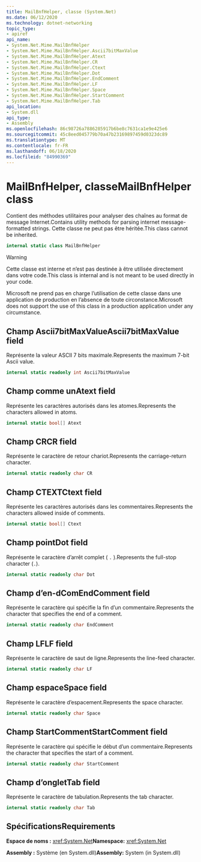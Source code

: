 ```yaml
---
title: MailBnfHelper, classe (System.Net)
ms.date: 06/12/2020
ms.technology: dotnet-networking
topic_type:
- apiref
api_name:
- System.Net.Mime.MailBnfHelper
- System.Net.Mime.MailBnfHelper.Ascii7bitMaxValue
- System.Net.Mime.MailBnfHelper.Atext
- System.Net.Mime.MailBnfHelper.CR
- System.Net.Mime.MailBnfHelper.Ctext
- System.Net.Mime.MailBnfHelper.Dot
- System.Net.Mime.MailBnfHelper.EndComment
- System.Net.Mime.MailBnfHelper.LF
- System.Net.Mime.MailBnfHelper.Space
- System.Net.Mime.MailBnfHelper.StartComment
- System.Net.Mime.MailBnfHelper.Tab
api_location:
- System.dll
api_type:
- Assembly
ms.openlocfilehash: 86c98726a7886285917b6be8c7631ca1e9e425e6
ms.sourcegitcommit: 45c8eed045779b70a47b23169897459d0323dc89
ms.translationtype: MT
ms.contentlocale: fr-FR
ms.lasthandoff: 06/18/2020
ms.locfileid: "84990369"
---
```

# <a name="mailbnfhelper-class"></a><span data-ttu-id="7d6d7-102">MailBnfHelper, classe</span><span class="sxs-lookup"><span data-stu-id="7d6d7-102">MailBnfHelper class</span></span>

<span data-ttu-id="7d6d7-103">Contient des méthodes utilitaires pour analyser des chaînes au format de message Internet.</span><span class="sxs-lookup"><span data-stu-id="7d6d7-103">Contains utility methods for parsing internet message-formatted strings.</span></span> <span data-ttu-id="7d6d7-104">Cette classe ne peut pas être héritée.</span><span class="sxs-lookup"><span data-stu-id="7d6d7-104">This class cannot be inherited.</span></span>

```csharp
internal static class MailBnfHelper
```

> [!WARNING]
> <span data-ttu-id="7d6d7-105">Cette classe est interne et n’est pas destinée à être utilisée directement dans votre code.</span><span class="sxs-lookup"><span data-stu-id="7d6d7-105">This class is internal and is not meant to be used directly in your code.</span></span>
>
> <span data-ttu-id="7d6d7-106">Microsoft ne prend pas en charge l’utilisation de cette classe dans une application de production en l’absence de toute circonstance.</span><span class="sxs-lookup"><span data-stu-id="7d6d7-106">Microsoft does not support the use of this class in a production application under any circumstance.</span></span>

## <a name="ascii7bitmaxvalue-field"></a><span data-ttu-id="7d6d7-107">Champ Ascii7bitMaxValue</span><span class="sxs-lookup"><span data-stu-id="7d6d7-107">Ascii7bitMaxValue field</span></span>

<span data-ttu-id="7d6d7-108">Représente la valeur ASCII 7 bits maximale.</span><span class="sxs-lookup"><span data-stu-id="7d6d7-108">Represents the maximum 7-bit Ascii value.</span></span>

```csharp
internal static readonly int Ascii7bitMaxValue
```

## <a name="atext-field"></a><span data-ttu-id="7d6d7-109">Champ comme un</span><span class="sxs-lookup"><span data-stu-id="7d6d7-109">Atext field</span></span>

<span data-ttu-id="7d6d7-110">Représente les caractères autorisés dans les atomes.</span><span class="sxs-lookup"><span data-stu-id="7d6d7-110">Represents the characters allowed in atoms.</span></span>

```csharp
internal static bool[] Atext
```

## <a name="cr-field"></a><span data-ttu-id="7d6d7-111">Champ CR</span><span class="sxs-lookup"><span data-stu-id="7d6d7-111">CR field</span></span>

<span data-ttu-id="7d6d7-112">Représente le caractère de retour chariot.</span><span class="sxs-lookup"><span data-stu-id="7d6d7-112">Represents the carriage-return character.</span></span>

```csharp
internal static readonly char CR
```

## <a name="ctext-field"></a><span data-ttu-id="7d6d7-113">Champ CTEXT</span><span class="sxs-lookup"><span data-stu-id="7d6d7-113">Ctext field</span></span>

<span data-ttu-id="7d6d7-114">Représente les caractères autorisés dans les commentaires.</span><span class="sxs-lookup"><span data-stu-id="7d6d7-114">Represents the characters allowed inside of comments.</span></span>

```csharp
internal static bool[] Ctext
```

## <a name="dot-field"></a><span data-ttu-id="7d6d7-115">Champ point</span><span class="sxs-lookup"><span data-stu-id="7d6d7-115">Dot field</span></span>

<span data-ttu-id="7d6d7-116">Représente le caractère d’arrêt complet ( `.` ).</span><span class="sxs-lookup"><span data-stu-id="7d6d7-116">Represents the full-stop character (`.`).</span></span>

```csharp
internal static readonly char Dot
```

## <a name="endcomment-field"></a><span data-ttu-id="7d6d7-117">Champ d’en-dCom</span><span class="sxs-lookup"><span data-stu-id="7d6d7-117">EndComment field</span></span>

<span data-ttu-id="7d6d7-118">Représente le caractère qui spécifie la fin d’un commentaire.</span><span class="sxs-lookup"><span data-stu-id="7d6d7-118">Represents the character that specifies the end of a comment.</span></span>

```csharp
internal static readonly char EndComment
```

## <a name="lf-field"></a><span data-ttu-id="7d6d7-119">Champ LF</span><span class="sxs-lookup"><span data-stu-id="7d6d7-119">LF field</span></span>

<span data-ttu-id="7d6d7-120">Représente le caractère de saut de ligne.</span><span class="sxs-lookup"><span data-stu-id="7d6d7-120">Represents the line-feed character.</span></span>

```csharp
internal static readonly char LF
```

## <a name="space-field"></a><span data-ttu-id="7d6d7-121">Champ espace</span><span class="sxs-lookup"><span data-stu-id="7d6d7-121">Space field</span></span>

<span data-ttu-id="7d6d7-122">Représente le caractère d’espacement.</span><span class="sxs-lookup"><span data-stu-id="7d6d7-122">Represents the space character.</span></span>

```csharp
internal static readonly char Space
```

## <a name="startcomment-field"></a><span data-ttu-id="7d6d7-123">Champ StartComment</span><span class="sxs-lookup"><span data-stu-id="7d6d7-123">StartComment field</span></span>

<span data-ttu-id="7d6d7-124">Représente le caractère qui spécifie le début d’un commentaire.</span><span class="sxs-lookup"><span data-stu-id="7d6d7-124">Represents the character that specifies the start of a comment.</span></span>

```csharp
internal static readonly char StartComment
```

## <a name="tab-field"></a><span data-ttu-id="7d6d7-125">Champ d’onglet</span><span class="sxs-lookup"><span data-stu-id="7d6d7-125">Tab field</span></span>

<span data-ttu-id="7d6d7-126">Représente le caractère de tabulation.</span><span class="sxs-lookup"><span data-stu-id="7d6d7-126">Represents the tab character.</span></span>

```csharp
internal static readonly char Tab
```

## <a name="requirements"></a><span data-ttu-id="7d6d7-127">Spécifications</span><span class="sxs-lookup"><span data-stu-id="7d6d7-127">Requirements</span></span>

<span data-ttu-id="7d6d7-128">**Espace de noms :** <xref:System.Net></span><span class="sxs-lookup"><span data-stu-id="7d6d7-128">**Namespace:** <xref:System.Net></span></span>

<span data-ttu-id="7d6d7-129">**Assembly :** Système (en System.dll)</span><span class="sxs-lookup"><span data-stu-id="7d6d7-129">**Assembly:** System (in System.dll)</span></span>
